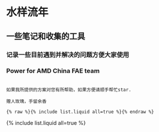 # 水样流年
## 一些笔记和收集的工具
### 记录一些目前遇到并解决的问题方便大家使用
### Power for AMD China FAE team

```note

如果我所提供的方案对您有所帮助，如果方便请顺手帮忙star.

赠人玫瑰，手留余香

```



```
{% raw %}{% include list.liquid all=true %}{% endraw %}
```

{% include list.liquid all=true %}